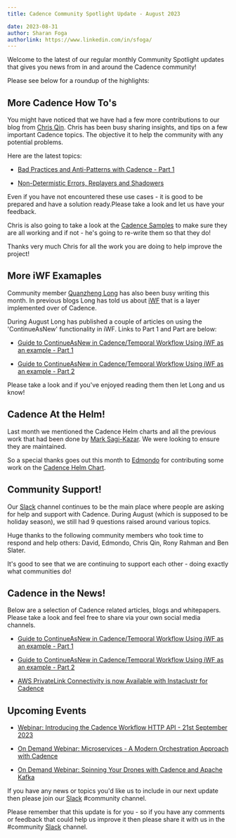 ```yaml
---
title: Cadence Community Spotlight Update - August 2023

date: 2023-08-31
author: Sharan Foga
authorlink: https://www.linkedin.com/in/sfoga/
---
```

Welcome to the latest of our regular monthly Community Spotlight updates that gives you news from in and around the Cadence community!

Please see below for a roundup of the highlights:

## More Cadence How To's ##

You might have noticed that we have had a few more contributions to our blog from [Chris Qin](https://www.linkedin.com/in/chrisqin0610). Chris has been busy sharing insights, and tips on a few important Cadence topics. The objective it to help the community with any potential problems.

Here are the latest topics:

- [Bad Practices and Anti-Patterns with Cadence - Part 1](https://cadenceworkflow.io/blog/2023/07/10/cadence-bad-practices-part-1/)

- [Non-Determistic Errors, Replayers and Shadowers](https://cadenceworkflow.io/blog/2023/08/27/nondeterministic-errors-replayers-shadowers/)

Even if you have not encountered these use cases - it is good to be prepared and have a solution ready.Please take a look and let us have your feedback.

Chris is also going to take a look at the [Cadence Samples](https://cadenceworkflow.io/docs/java-client/client-overview/#samples) to make sure they are all working and if not - he's going to re-write them so that they do!

Thanks very much Chris for all the work you are doing to help improve the project!

## More iWF Examaples ##

Community member [Quanzheng Long](https://www.linkedin.com/in/prclqz/) has also been busy writing this month. In previous blogs Long has told us about [iWF](https://github.com/indeedeng/iwf) that is a layer implemented over of Cadence.

During August Long has published a couple of articles on using the 'ContinueAsNew' functionality in iWF. Links to Part 1 and Part are below:

- [Guide to ContinueAsNew in Cadence/Temporal Workflow Using iWF as an example - Part 1](https://medium.com/@qlong/guide-to-continueasnew-in-cadence-temporal-workflow-using-iwf-as-an-example-part-2-cedabd732bec)

- [Guide to ContinueAsNew in Cadence/Temporal Workflow Using iWF as an example - Part 2](https://medium.com/@qlong/guide-to-continueasnew-in-cadence-temporal-workflow-using-iwf-as-an-example-part-1-c24ae5266f07)

Please take a look and if you've enjoyed reading them then let Long and us know!

## Cadence At the Helm! ##

Last month we mentioned the Cadence Helm charts and all the previous work that had been done by [Mark Sagi-Kazar](https://www.linkedin.com/in/sagikazarmark/). We were looking to ensure they are maintained.

So a special thanks goes out this month to [Edmondo](ttps://github.com/edmondop ) for contributing some work on the [Cadence Helm Chart](https://github.com/edmondop/cadence-helm-chart/).

## Community Support! ##

Our [Slack](http://t.uber.com/cadence-slack) channel continues to be the main place where people are asking for help and support with Cadence. During August (which is supposed to be holiday season), we still had 9 questions raised around various topics.

Huge thanks to the following community members who took time to respond and help others: David, Edmondo, Chris Qin, Rony Rahman and Ben Slater.

It's good to see that we are continuing to support each other - doing exactly what communities do!

## Cadence in the News!

Below are a selection of Cadence related articles, blogs and whitepapers.
Please take a look and feel free to share via your own social media channels.


- [Guide to ContinueAsNew in Cadence/Temporal Workflow Using iWF as an example - Part 1](https://medium.com/@qlong/guide-to-continueasnew-in-cadence-temporal-workflow-using-iwf-as-an-example-part-2-cedabd732bec)

- [Guide to ContinueAsNew in Cadence/Temporal Workflow Using iWF as an example - Part 2](https://medium.com/@qlong/guide-to-continueasnew-in-cadence-temporal-workflow-using-iwf-as-an-example-part-1-c24ae5266f07)

- [AWS PrivateLink Connectivity is now Available with Instaclustr for Cadence](https://www.instaclustr.com/blog/aws-privatelink-for-cadence-on-instaclustr-by-netapp/)

## Upcoming Events

- [Webinar: Introducing the Cadence Workflow HTTP API - 21st September 2023 ](https://netapp.zoom.us/webinar/register/WN_Uh9Y6ruiQSS5EiylNlsMug#/registration)

- [On Demand Webinar: Microservices - A Modern Orchestration Approach with Cadence](https://netapp.zoom.us/webinar/register/WN_Hv9lO9QtSqyPPWkSAIRj5g#/registration)

- [On Demand Webinar: Spinning Your Drones with Cadence and Apache Kafka](https://www.instaclustr.com/events/spinning-your-drones-with-cadence-and-apache-kafka/)

If you have any news or topics you'd like us to include in our next update then please join our [Slack](http://t.uber.com/cadence-slack) #community channel.

Please remember that this update is for you - so if you have any comments or feedback that could help us improve it then please share it with us in the #community [Slack](http://t.uber.com/cadence-slack) channel.
